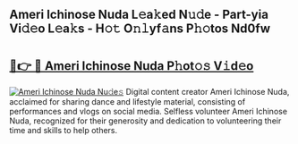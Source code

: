 ## Ameri Ichinose Nuda L𝚎a𝚔ed N𝚞𝚍e - Part-yia Vi𝚍𝚎o L𝚎a𝚔s - H𝚘𝚝 O𝚗𝚕yf𝚊ns P𝚑𝚘tos Nd0fw

# <h2><a href="http://kfdciu9.oniu.top/?m=Ameri+Ichinose+Nuda">🔗👉 🔴 Ameri Ichinose Nuda P𝚑ot𝚘𝚜 V𝚒d𝚎o</a></h2>

[![Ameri Ichinose Nuda Nu𝚍e𝚜](https://i.imgur.com/0qMVB7G.gif)](http://kfdciu9.oniu.top/?m=Ameri+Ichinose+Nuda)
Digital content creator Ameri Ichinose Nuda, acclaimed for sharing dance and lifestyle material, consisting of performances and vlogs on social media. Selfless volunteer Ameri Ichinose Nuda, recognized for their generosity and dedication to volunteering their time and skills to help others.  
